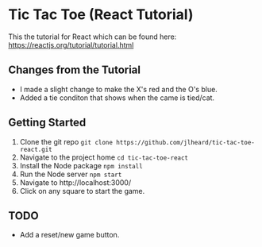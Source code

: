 # Tic Tac Toe (React Tutorial)
This the tutorial for React which can be found here: 
https://reactjs.org/tutorial/tutorial.html

## Changes from the Tutorial
* I made a slight change to make the X's red and the O's blue.
* Added a tie conditon that shows when the came is tied/cat.

## Getting Started
1. Clone the git repo `git clone https://github.com/jlheard/tic-tac-toe-react.git`
2. Navigate to the project home `cd tic-tac-toe-react`
3. Install the Node package `npm install`
4. Run the Node server `npm start`
5. Navigate to http://localhost:3000/
6. Click on any square to start the game.

## TODO
* Add a reset/new game button.
